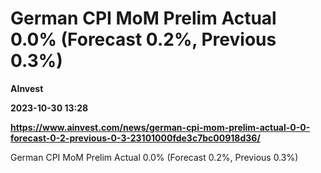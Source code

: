 # German CPI MoM Prelim Actual 0.0% (Forecast 0.2%, Previous 0.3%)
**AInvest**

**2023-10-30 13:28**

**https://www.ainvest.com/news/german-cpi-mom-prelim-actual-0-0-forecast-0-2-previous-0-3-23101000fde3c7bc00918d36/**

German CPI MoM Prelim Actual 0.0% (Forecast 0.2%, Previous 0.3%)
